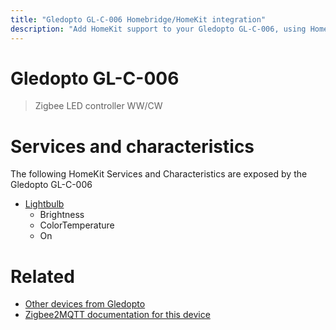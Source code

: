 ```yaml
---
title: "Gledopto GL-C-006 Homebridge/HomeKit integration"
description: "Add HomeKit support to your Gledopto GL-C-006, using Homebridge, Zigbee2MQTT and homebridge-z2m."
---
```

<!---
This file has been GENERATED using src/docgen/docgen.ts
DO NOT EDIT THIS FILE MANUALLY!
-->
# Gledopto GL-C-006
> Zigbee LED controller WW/CW


# Services and characteristics
The following HomeKit Services and Characteristics are exposed by
the Gledopto GL-C-006

* [Lightbulb](../../light.md)
  * Brightness
  * ColorTemperature
  * On


# Related
* [Other devices from Gledopto](../index.md#gledopto)
* [Zigbee2MQTT documentation for this device](https://www.zigbee2mqtt.io/devices/GL-C-006.html)